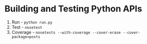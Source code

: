 # Building and Testing Python APIs

1. Run - `python run.py`
1. Test - `nosetest`
1. Coverage - `nosetests --with-coverage --cover-erase --cover-package=posts`